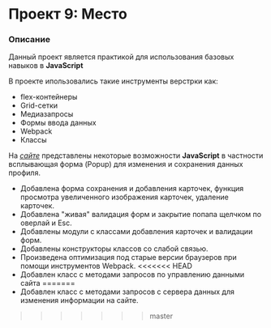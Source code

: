 # Проект 9: Место

### Описание

Данный проект является практикой для использования базовых навыков в **JavaScript**

В проекте ипользовались такие инструменты верстрки как:  

* flex-контейнеры
* Grid-сетки
* Медиазапросы
* Формы ввода данных
* Webpack
* Классы

На *[сайте](https://driupkin.github.io/mesto/index.html)* представлены некоторые возможности **JavaScript** в частности всплывающая форма (Popup)  для изменения и сохранения данных профиля.

* Добавлена форма сохранения и добавления карточек, функция просмотра увеличенного изображения карточек, удаление карточек.
* Добавлена "живая" валидация форм и закрытие попапа щелчком по оверлай и Esc.
* Добавлены модули с классами добавления карточек и валидации форм.
* Добавлены конструкторы классов со слабой связью.
* Произведена оптимизация под старые версии браузеров при  помощи инструментов Webpack.
<<<<<<< HEAD
* Добавлен класс с методами запросов по управлению данными сайта
=======
* Добавлен класс с методами запросов с сервера данных для изменения информации на сайте.
>>>>>>> master
